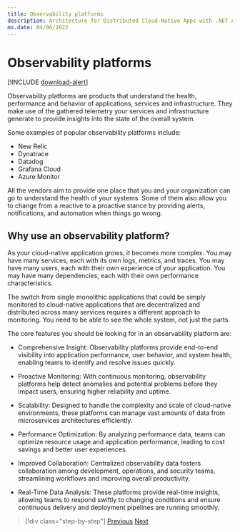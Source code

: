 ```yaml
---
title: Observability platforms
description: Architecture for Distributed Cloud-Native Apps with .NET Aspire & Containers | Observability platforms
ms.date: 04/06/2022
---
```


# Observability platforms

[!INCLUDE [download-alert](../includes/download-alert.md)]

Observability platforms are products that understand the health, performance and behavior of applications, services and infrastructure. They make use of the gathered telemetry your services and infrastructure generate to provide insights into the state of the overall system.

Some examples of popular observability platforms include:

- New Relic
- Dynatrace
- Datadog
- Grafana Cloud
- Azure Monitor

All the vendors aim to provide one place that you and your organization can go to understand the health of your systems. Some of them also allow you to change from a reactive to a proactive stance by providing alerts, notifications, and automation when things go wrong.

## Why use an observability platform?

As your cloud-native application grows, it becomes more complex. You may have many services, each with its own logs, metrics, and traces. You may have many users, each with their own experience of your application. You may have many dependencies, each with their own performance characteristics.

The switch from single monolithic applications that could be simply monitored to cloud-native applications that are decentralized and distributed across many services requires a different approach to monitoring. You need to be able to see the whole system, not just the parts.

The core features you should be looking for in an observability platform are:

- Comprehensive Insight: Observability platforms provide end-to-end visibility into application performance, user behavior, and system health, enabling teams to identify and resolve issues quickly.

- Proactive Monitoring: With continuous monitoring, observability platforms help detect anomalies and potential problems before they impact users, ensuring higher reliability and uptime.

- Scalability: Designed to handle the complexity and scale of cloud-native environments, these platforms can manage vast amounts of data from microservices architectures efficiently.

- Performance Optimization: By analyzing performance data, teams can optimize resource usage and application performance, leading to cost savings and better user experiences.

- Improved Collaboration: Centralized observability data fosters collaboration among development, operations, and security teams, streamlining workflows and improving overall productivity.

- Real-Time Data Analysis: These platforms provide real-time insights, allowing teams to respond swiftly to changing conditions and ensure continuous delivery and deployment pipelines are running smoothly.

>[!div class="step-by-step"]
>[Previous](aspire-dashboard.md)
>[Next](azure-monitor.md)
